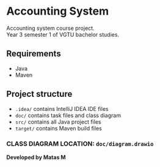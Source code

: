 # Accounting System

Accounting system course project.<br>
Year 3 semester 1 of VGTU bachelor studies.

## Requirements
- Java
- Maven

## Project structure
- <code>.idea/</code> contains IntelliJ IDEA IDE files
- <code>doc/</code> contains task files and class diagram
- <code>src/</code> contains all Java project files
- <code>target/</code> contains Maven build files

### CLASS DIAGRAM LOCATION: <code>doc/diagram.drawio</code>

<b>Developed by Matas M</b>
